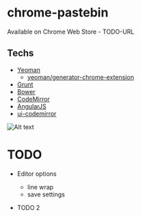 chrome-pastebin
====================
Available on Chrome Web Store - TODO-URL

Techs
-----
- [Yeoman](http://yeoman.io/)
  - [yeoman/generator-chrome-extension](https://github.com/yeoman/generator-chrome-extension)
- [Grunt](http://gruntjs.com/)
- [Bower](http://bower.io/)
- [CodeMirror](http://codemirror.net/)
- [AngularJS](http://angularjs.org/)
 - [ui-codemirror](https://github.com/angular-ui/ui-codemirror)

![Alt text](https://raw.github.com/yeoman/yeoman.io/gh-pages/media/toolset.png)


TODO
====
- Editor options
  - line wrap
  - save settings

- TODO 2